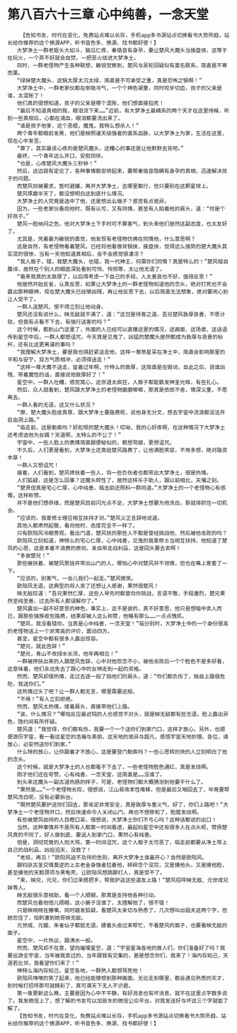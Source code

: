 # 第八百六十三章 心中纯善，一念天堂
        【告知书友，时代在变化，免费站点难以长存，手机app多书源站点切换看书大势所趋，站长给你推荐的这个换源APP，听书音色多、换源、找书都好使！】
       大梦净土一群老妪头大如斗，脑瓜仁疼，秦珞音有身孕，要让楚风大魔头当接盘侠，这等于在玩火，一个弄不好就会自焚，一把恶火烧进大梦净土。
       同时，一群老怪物产生各种联想，敏锐觉察到，楚风与吴轮回疑似有莫名联系，简直是不寒而栗。
       “绿掉楚大魔头，这锅太厚太沉太绿，简直是不可承受之重，真是恐怖之锅啊！”
       大梦净土中，一群老家伙都在倒吸冷气，一个个神色凝重，同时咬牙切齿，孩子的父亲是谁，太混账了！
       他们真的很想知道，孩子的父亲是哪个混账，他们想直接掐死！
       “最后不知道真相的我，眼泪流下来……”近前，有大梦净土最嫡系的两个天才在这里侍候，听到一些真相后，心都在滴血，眼泪都要流出来了。
       “谁是孩子他爹，这个恶棍，魔鬼，我特么想杀人！”
       两个青年都眼前发黑，他们是映照诸天级强者的直系血脉，以大梦净土为家，生活在这里，现在心中发苦。
       “算了，其实最该心疼的是楚风魔头，这糟心的事还是让他默默去背吧。”
       最终，一个青年这么开口，安慰同伴。
       “也是，心疼楚风大魔头三秒钟！”
       然后，这边就有定论了，各种事情都安排起来，要帮秦珞音隐瞒有身孕的真相，迅速解决孩子的问题。
       而楚风则被要求，暂时避嫌，离开大梦净土，去哪里都行，但只要别在这颗星球上。
       楚风琢磨半天了，都没想明白这到底什么情况。
       大梦净土的人究竟是选中了他，还是想出幺蛾子？感觉有点诡异。
       因为，一些老家伙看向他时，既有认可，又有同情，甚至有人拍着他的肩头，道：“你是个好孩子。”
       楚风一脸纳闷之色，他对大梦净土下手时可不算客气，到头来他们居然这副态度，也太友好了。
       尤其是，凭着最为敏锐的直觉，他发现有老怪物仿佛在同情他，什么意思啊？
       这是自然，有老怪物看着楚风，已经将他看做背锅侠，接盘侠，觉得这么强势的楚大魔头其实混的很惨，当有一天他知道真相后，会不会感觉很凄凉？
       “我人贩子，错，我楚大魔头，也错，我一代神王，何需你们同情？真是特么的！”楚风暗自腹诽，居然在个别人的眼底深处看到可怜、怜悯等，太让他无语了。
       “看来我真的太敦厚了，以后得考虑一下自己的手段，人太善良也不好，值得反思！”
       他居然开始反省，认真反思，如果让大梦净土的一群老怪物知道他的念头，绝对打死也不会露出那种眼神，现在楚大魔头已经够凶残，再让他反思下去，以后简直无法想象，绝对要闹心到让人受不了。
       一群人送楚风，恨不得立刻让他动身。
       楚风还没有说什么，映无敌就不满了，道：“这岂是待客之道，吾兄楚风敦厚良善，不愿计较，但我有点看不下去，有强行送客的吗？”
       这个时候，都到山门这里了，外面的人已经可以直播这里的情况，这画面、这场景、这话语传到星空中后，一群人都想诅咒，今天真是见鬼了，凶猛的楚魔头居然都成为敦厚与良善的标杆，还有比这更离谱的事吗？
       “我理解大梦净土，要是我也得赶紧送走他，这样一尊煞星呆在净土中，简直会影响那里的平和与安宁，双方气质相冲，必须得送走！”
       “这样一尊大魔不送走，留着过年啊，什特么的敦厚，这简直是在毁词，自此之后，说谁凶残、带着魔性的话，直接说他敦厚好了！”
       星空中，一群人吐糟，感觉窝心，这世道太疯狂，人贩子都能散发神圣光辉，有些扎心。
       然后，众人就看到，楚风跟大梦净土的老怪物磨磨唧唧，那真是依依不舍，情深义重，不愿离去。
       一群人看的无语，这又什么状况？
       “擦，楚大魔头脸皮真厚，跟大梦净土要路费呢，说他身无分文，想去宇宙中流浪都没法开启虫洞上路。”
       “临走前，这是勒索吗？好彪悍的楚大魔头！哎呦，我的心好疼啊，在这种情况下大梦净土还考虑选他为女婿？天道啊，太特么的不公了！”
       宇宙中，一些人脸上的表情简直跟便秘似的，都想骂娘，更想诅咒。
       不久后，人们更是看到，大梦净土还真给楚风路费了，让他满脸笑容，不用多想，绝对路资丰厚！
       一群人又想诅咒！
       接着，人们看到，楚风搀扶着一些人，将一些负伤者也都带出大梦净土，很是热情。
       人们狐疑，这是怎么回事？这魔头转性了，居然这样乐于助人，跟以前相比，天壤之别。
       “楚贤侄真是宅心仁厚，心中纯善，临去前还照料一群同道。”大梦净土的一个老怪物心有感慨，这样称赞。
       并不是他们想恭维，而是楚风目前闪光点不足，大梦净土想要为他洗白，那就得抓住一切机会。
       “应该的，我辈修士理应相互扶持才对。”楚风义正言辞地说道。
       其他人都肃然起敬，看向他时，态度完全不一样了。
       只有欧阳风冷眼旁观，看出门道，楚风扶的那些人不都是曾经挑战他、然后被他击败的吗？
       欧阳风立刻知道，神特么的宅心仁厚，心中纯善，见鬼的我辈修士当相互扶持，他知道了楚风的心思，这是本着不浪费的原则，亲自带走战利品，这是回头要去卖啊！
       “多谢楚兄！”
       那些被扶着、被楚风聚拢并带出山门的人，哪怕心中对楚风并不领情，但也在嘴上客套了一下。
       “应该的，别客气，一会儿我们一起走。”楚风微笑。
       欧阳风无语，这典型的将人卖了还想让人感谢，果然很楚风！
       映无敌叹道：“吾兄果然仁厚，这些人早先时都曾向你挑战，言语不敬，手段激烈，楚兄果然至纯至善，过去所有人都误解你了。”
       楚风露出一副不好意思的神色，事实上，这不是装的，真不好意思，他只是想暗中卖人而已，跟那些强族收些路费，结果却被人这么称赞，他略有那么……一点点愧疚。
       “楚风，我没看错你，当真是心中纯善，一念天堂！”临分别时，大梦净土中的一个身份很高的老怪物送上一个非常高的评价，震动四方。
       甚至，星空中都有很多人露出惊容。
       “楚兄，就此告辞！”
       “楚兄，青山不改绿水长流，他年再相见！”
       一群被搀扶出来的人跟楚风告辞，心中对他怨念不小，被他击败后一个个脸色不是多好看，这意味着，他们永远失去了跟心中的女神走到一起的资格。
       然而，楚风却很热情，走过去逐一拍了拍他们的肩头，道：“你们都负伤了，独自上路很危险，我送你们。”
       这热情过头了吧？让一群人都无言，哪里需要这般。
       “不用！”有人立刻拒绝。
       然而，楚风太热情，搂着肩头，直接带他们上路。
       “诶，什么情况？”哪怕反应最迟钝的人也感觉不对头，就是映无敌都有些无语，脸上露出异色，隐约间有所怀疑。
       楚风道：“我觉得，你们都有伤，我要一个一个送你们到家门口，这样才放心。另外，也顺便游历宇宙，看一看这星空的浩瀚与美丽，这天地的诡异与超凡，感悟宇宙天地妙理。各位，请放心，必安然送你们到家。”
       什么特的放心，让你跟着才不放心，这是要登门勒索吗？一些心思转的快的人立刻明白了他的念头。
       这个时候，就是大梦净土的人也都看不下去了，一些老怪物脸色通红，真是发烧啊。
       刚才他们还在夸赞，心有纯善，一念天堂，这简直是……没谁了。
       到头来这魔头一副古道热肠的样子，可是，老怪物们都大概猜测到他要干什么了。
       “果然是……”一个老怪物长叹，很想说，江山易改本性难移，但是最后又咽回去了，毕竟要帮楚风洗白呢，没有必要拆台。
       “既然楚风要护送你们回去，那肯定非常安全，真是敦厚与重义气，好了，你们上路吧！”大梦净土一个老怪物开口，然后快速命令人关闭山门，再也不想掺和了，脸膛发烧啊。
       有些被楚风劫持的人目瞪口呆，很想说，大梦净土你们不亏心吗？这种话都说的出口！
       当然，这种事情并不是所有人都第一时间看透，最起码星空中还有很多人在点头呢，赞扬楚风真的不同了，好人做到底，要送人到家门口，果然心有纯善。
       但是，洞彻究竟的人则大骂，第一时间诅咒，这个人贩子太可恶了，临走前都要从净土带上自己的战利品，凶焰滔天，没救了！
       “老叔，再见！”欧阳风迫不及待的告别，离开大梦净土谁最开心？自然是欧阳风。
       跟钧驮古圣交情莫逆的上古老金身强者拉着他，碎碎念个没完，又是摸他头，又是摸他脸，甚至摸他的天鹅颈项与黑龟壳，让欧阳风想跳脚打人，真是受不了。
       “来，映兄，元兄，你们过来搭把手，帮我护送这些道友上路！”楚风招呼映无敌、元世成兄妹等人。
       映无敌很乐意相助，看一个人顺眼，那真是支持他各种行动。
       而楚风也看他倍儿顺眼，这小舅子没谁了，太理解他了，很不错！
       只是映晓晓在撇嘴，同时越发狐疑，看楚风太亲切与熟悉了，几次想叫出姐夫这两个字，但她忍住了，怕刺激到她哥映无敌。
       元世成、元媛、朱雀仙子都挺无语，硬着头皮过来帮忙，不看楚风的面子，也要看映无敌的面子。
       星空中，一片热议，跟沸水一般。
       然而，楚风却不在意，望向璀璨星空，道：“宇宙星海各地的故人们，你们准备好了吗？我要巡游全宇宙，当年被我卖过的、当年跟我有交集的，甚是想念你们，我来了！海内存知己，天涯若比邻，我看望你们来了！”
       神特么海内存知己，星空各地，一群熟人都想骂死他！
       欧阳风嘿嘿的笑了起来，他已经能够想到那种画面，无论走到哪里，都会遇见熟悉的天才，到时候打招呼那可就精彩了，真可谓天下无人不识君。
       第一章更新这么晚，主要是因为心中不平静，有好消息也有坏消息，就不在这里占字数多说了。我发微信上了，想了解的书友可以加辰东的微信公众平台，对我发送好与坏这三个字就能了解了。
       【告知书友，时代在变化，免费站点难以长存，手机app多书源站点切换看书大势所趋，站长给你推荐的这个换源APP，听书音色多、换源、找书都好使！】